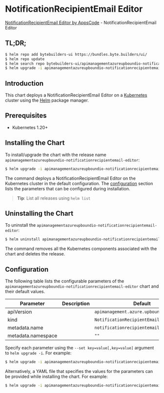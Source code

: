 # NotificationRecipientEmail Editor

[NotificationRecipientEmail Editor by AppsCode](https://byte.builders) - NotificationRecipientEmail Editor

## TL;DR;

```bash
$ helm repo add bytebuilders-ui https://bundles.byte.builders/ui/
$ helm repo update
$ helm search repo bytebuilders-ui/apimanagementazureupboundio-notificationrecipientemail-editor --version=v0.4.18
$ helm upgrade -i apimanagementazureupboundio-notificationrecipientemail-editor bytebuilders-ui/apimanagementazureupboundio-notificationrecipientemail-editor -n default --create-namespace --version=v0.4.18
```

## Introduction

This chart deploys a NotificationRecipientEmail Editor on a [Kubernetes](http://kubernetes.io) cluster using the [Helm](https://helm.sh) package manager.

## Prerequisites

- Kubernetes 1.20+

## Installing the Chart

To install/upgrade the chart with the release name `apimanagementazureupboundio-notificationrecipientemail-editor`:

```bash
$ helm upgrade -i apimanagementazureupboundio-notificationrecipientemail-editor bytebuilders-ui/apimanagementazureupboundio-notificationrecipientemail-editor -n default --create-namespace --version=v0.4.18
```

The command deploys a NotificationRecipientEmail Editor on the Kubernetes cluster in the default configuration. The [configuration](#configuration) section lists the parameters that can be configured during installation.

> **Tip**: List all releases using `helm list`

## Uninstalling the Chart

To uninstall the `apimanagementazureupboundio-notificationrecipientemail-editor`:

```bash
$ helm uninstall apimanagementazureupboundio-notificationrecipientemail-editor -n default
```

The command removes all the Kubernetes components associated with the chart and deletes the release.

## Configuration

The following table lists the configurable parameters of the `apimanagementazureupboundio-notificationrecipientemail-editor` chart and their default values.

|     Parameter      | Description |                       Default                       |
|--------------------|-------------|-----------------------------------------------------|
| apiVersion         |             | <code>apimanagement.azure.upbound.io/v1beta1</code> |
| kind               |             | <code>NotificationRecipientEmail</code>             |
| metadata.name      |             | <code>notificationrecipientemail</code>             |
| metadata.namespace |             | <code>""</code>                                     |


Specify each parameter using the `--set key=value[,key=value]` argument to `helm upgrade -i`. For example:

```bash
$ helm upgrade -i apimanagementazureupboundio-notificationrecipientemail-editor bytebuilders-ui/apimanagementazureupboundio-notificationrecipientemail-editor -n default --create-namespace --version=v0.4.18 --set apiVersion=apimanagement.azure.upbound.io/v1beta1
```

Alternatively, a YAML file that specifies the values for the parameters can be provided while
installing the chart. For example:

```bash
$ helm upgrade -i apimanagementazureupboundio-notificationrecipientemail-editor bytebuilders-ui/apimanagementazureupboundio-notificationrecipientemail-editor -n default --create-namespace --version=v0.4.18 --values values.yaml
```
